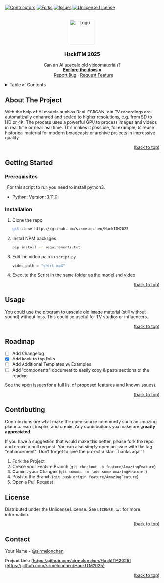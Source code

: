 <!-- Improved compatibility of back to top link: See: https://github.com/sirmelonchen/HackITM2025/pull/73 -->
<a id="readme-top"></a>
<!--
*** Thanks for checking out the Best-README-Template. If you have a suggestion
*** that would make this better, please fork the repo and create a pull request
*** or simply open an issue with the tag "enhancement".
*** Don't forget to give the project a star!
*** Thanks again! Now go create something AMAZING! :D
-->

<!-- PROJECT SHIELDS -->
<!--
*** I'm using markdown "reference style" links for readability.
*** Reference links are enclosed in brackets [ ] instead of parentheses ( ).
*** See the bottom of this document for the declaration of the reference variables
*** for contributors-url, forks-url, etc. This is an optional, concise syntax you may use.
*** https://www.markdownguide.org/basic-syntax/#reference-style-links
-->
[![Contributors][contributors-shield]][contributors-url]
[![Forks][forks-shield]][forks-url]
[![Issues][issues-shield]][issues-url]
[![Unlicense License][license-shield]][license-url]

<!-- PROJECT LOGO -->
<br />
<div align="center">
  <a href="https://github.com/sirmelonchen/HackITM2025">
    <img src="images/logo.png" alt="Logo" width="80" height="80">
  </a>

  <h3 align="center">HackITM 2025</h3>

  <p align="center">
    Can an AI upscale old videomaterials?
    <br />
    <a href="https://github.com/sirmelonchen/HackITM2025/"><strong>Explore the docs »</strong></a>
    <br />
    &middot;
    <a href="https://github.com/sirmelonchen/HackITM2025/issues/new?labels=bug&template=bug-report---.md">Report Bug</a>
    &middot;
    <a href="https://github.com/sirmelonchen/HackITM2025/issues/new?labels=enhancement&template=feature-request---.md">Request Feature</a>
  </p>
</div>

<!-- TABLE OF CONTENTS -->
<details>
  <summary>Table of Contents</summary>
  <ol>
    <li>
      <a href="#about-the-project">About The Project</a>
      <ul>
        <li><a href="#built-with">Built With</a></li>
      </ul>
    </li>
    <li>
      <a href="#getting-started">Getting Started</a>
      <ul>
        <li><a href="#prerequisites">Prerequisites</a></li>
        <li><a href="#installation">Installation</a></li>
      </ul>
    </li>
    <li><a href="#usage">Usage</a></li>
    <li><a href="#roadmap">Roadmap</a></li>
    <li><a href="#contributing">Contributing</a></li>
    <li><a href="#license">License</a></li>
    <li><a href="#contact">Contact</a></li>
    <li><a href="#acknowledgments">Acknowledgments</a></li>
  </ol>
</details>

<!-- ABOUT THE PROJECT -->
## About The Project

With the help of AI models such as Real-ESRGAN, old TV recordings are automatically enhanced and scaled to higher resolutions, e.g. from SD to HD or 4K. The process uses a powerful GPU to process images and videos in real time or near real time. This makes it possible, for example, to reuse historical material for modern broadcasts or archive projects in impressive quality.

<p align="right">(<a href="#readme-top">back to top</a>)</p>

<!-- GETTING STARTED -->
## Getting Started

### Prerequisites

_For this script to run you need to install python3.

* Python:
    Version: [3.11.0](https://www.python.org/downloads/release/python-3110/)

### Installation

1. Clone the repo

   ```sh
   git clone https://github.com/sirmelonchen/HackITM2025
   ```

2. Install NPM packages

   ```sh
   pip install -r requirements.txt
   ```

3. Edit the video path in `script.py`

   ```py
   video_path = "short.mp4"
   ```

4. Execute the Script in the same folder as the model and video

<p align="right">(<a href="#readme-top">back to top</a>)</p>

<!-- USAGE EXAMPLES -->
## Usage

You could use the program to upscale old image material (still without sound) without loss. This could be useful for TV studios or influencers.


<p align="right">(<a href="#readme-top">back to top</a>)</p>

<!-- ROADMAP -->
## Roadmap

* [ ] Add Changelog
* [x] Add back to top links
* [ ] Add Additional Templates w/ Examples
* [ ] Add "components" document to easily copy & paste sections of the readme

See the [open issues](https://github.com/sirmelonchen/HackITM2025/issues) for a full list of proposed features (and known issues).

<p align="right">(<a href="#readme-top">back to top</a>)</p>

<!-- CONTRIBUTING -->
## Contributing

Contributions are what make the open source community such an amazing place to learn, inspire, and create. Any contributions you make are **greatly appreciated**.

If you have a suggestion that would make this better, please fork the repo and create a pull request. You can also simply open an issue with the tag "enhancement".
Don't forget to give the project a star! Thanks again!

1. Fork the Project
2. Create your Feature Branch (`git checkout -b feature/AmazingFeature`)
3. Commit your Changes (`git commit -m 'Add some AmazingFeature'`)
4. Push to the Branch (`git push origin feature/AmazingFeature`)
5. Open a Pull Request


<!-- LICENSE -->
## License

Distributed under the Unlicense License. See `LICENSE.txt` for more information.

<p align="right">(<a href="#readme-top">back to top</a>)</p>

<!-- CONTACT -->
## Contact

Your Name - [@sirmelonchen](https://github.com/sirmelonchen)

Project Link: [https://github.com/sirmelonchen/HackITM2025](https://github.com/sirmelonchen/HackITM2025)

<p align="right">(<a href="#readme-top">back to top</a>)</p>


<!-- MARKDOWN LINKS & IMAGES -->
<!-- https://www.markdownguide.org/basic-syntax/#reference-style-links -->
[contributors-shield]: https://img.shields.io/github/contributors/sirmelonchen/HackITM2025.svg?style=for-the-badge
[contributors-url]: https://github.com/sirmelonchen/HackITM2025/graphs/contributors
[forks-shield]: https://img.shields.io/github/forks/sirmelonchen/HackITM2025.svg?style=for-the-badge
[forks-url]: https://github.com/sirmelonchen/HackITM2025/network/members
[stars-shield]: https://img.shields.io/github/stars/sirmelonchen/HackITM2025.svg?style=for-the-badge
[stars-url]: https://github.com/sirmelonchen/HackITM2025/stargazers
[issues-shield]: https://img.shields.io/github/issues/sirmelonchen/HackITM2025.svg?style=for-the-badge
[issues-url]: https://github.com/sirmelonchen/HackITM2025/issues
[license-shield]: https://img.shields.io/github/license/sirmelonchen/HackITM2025.svg?style=for-the-badge
[license-url]: https://github.com/sirmelonchen/HackITM2025/blob/master/LICENSE.txt
[linkedin-shield]: https://img.shields.io/badge/-LinkedIn-black.svg?style=for-the-badge&logo=linkedin&colorB=555
[linkedin-url]: https://linkedin.com/in/othneildrew
[product-screenshot]: images/screenshot.png
[Next.js]: https://img.shields.io/badge/next.js-000000?style=for-the-badge&logo=nextdotjs&logoColor=white
[Next-url]: https://nextjs.org/
[React.js]: https://img.shields.io/badge/React-20232A?style=for-the-badge&logo=react&logoColor=61DAFB
[React-url]: https://reactjs.org/
[Vue.js]: https://img.shields.io/badge/Vue.js-35495E?style=for-the-badge&logo=vuedotjs&logoColor=4FC08D
[Vue-url]: https://vuejs.org/
[Angular.io]: https://img.shields.io/badge/Angular-DD0031?style=for-the-badge&logo=angular&logoColor=white
[Angular-url]: https://angular.io/
[Svelte.dev]: https://img.shields.io/badge/Svelte-4A4A55?style=for-the-badge&logo=svelte&logoColor=FF3E00
[Svelte-url]: https://svelte.dev/
[Laravel.com]: https://img.shields.io/badge/Laravel-FF2D20?style=for-the-badge&logo=laravel&logoColor=white
[Laravel-url]: https://laravel.com
[Bootstrap.com]: https://img.shields.io/badge/Bootstrap-563D7C?style=for-the-badge&logo=bootstrap&logoColor=white
[Bootstrap-url]: https://getbootstrap.com
[JQuery.com]: https://img.shields.io/badge/jQuery-0769AD?style=for-the-badge&logo=jquery&logoColor=white
[JQuery-url]: https://jquery.com
